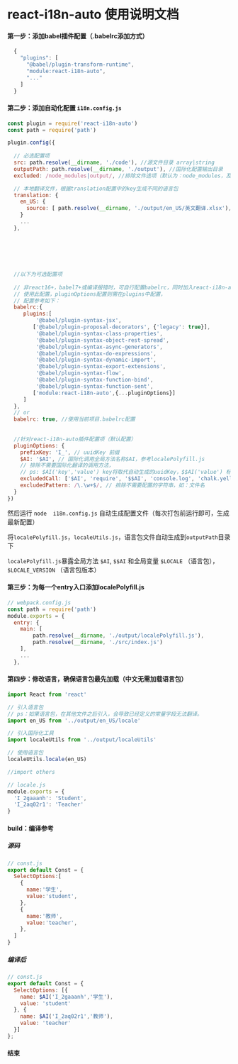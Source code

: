 # react-i18n-auto 使用说明文档
#### 第一步：添加babel插件配置（.babelrc添加方式）
```javascript
  {
    "plugins": [
      "@babel/plugin-transform-runtime",
      "module:react-i18n-auto",
      "..."
    ]
  }
```
#### 第二步：添加自动化配置 `i18n.config.js`

```javascript
const plugin = require('react-i18n-auto')
const path = require('path')

plugin.config({
 
  // 必选配置项
  src: path.resolve(__dirname, './code'), //源文件目录 array|string 
  outputPath: path.resolve(__dirname, './output'), //国际化配置输出目录   
  excluded: /node_modules|output/, //排除文件选项（默认为：node_modules，及国际化配置输出目录）

  // 本地翻译文件，根据translation配置中的key生成不同的语言包
  translation: {
    en_US: {
      source: [ path.resolve(__dirname, './output/en_US/英文翻译.xlsx'), ...]   //翻译文件excel, array|string
    }
    ...
  },
 
 
 
 
 
 
  //以下为可选配置项
  
  // 非react16+，babel7+或编译报错时，可自行配置babelrc，同时加入react-i18n-auto插件，配置方法同.babelrc，
  // 使用此配置，pluginOptions配置则需在plugins中配置，
  // 配置参考如下：
  babelrc:{
     plugins:[
         '@babel/plugin-syntax-jsx',
        ['@babel/plugin-proposal-decorators', {'legacy': true}],
         '@babel/plugin-syntax-class-properties',
         '@babel/plugin-syntax-object-rest-spread',
         '@babel/plugin-syntax-async-generators',
         '@babel/plugin-syntax-do-expressions',
         '@babel/plugin-syntax-dynamic-import',
         '@babel/plugin-syntax-export-extensions',
         '@babel/plugin-syntax-flow',
         '@babel/plugin-syntax-function-bind',
         '@babel/plugin-syntax-function-sent',
        ['module:react-i18n-auto',{...pluginOptions}]
     ]
  },
  // or
  babelrc: true, //使用当前项目.babelrc配置
  
  
  //针对react-i18n-auto插件配置项（默认配置）
  pluginOptions: {
    prefixKey: 'I_', // uuidKey 前缀
    $AI: '$AI', // 国际化调用全局方法名称$AI，参考localePolyfill.js
    // 排除不需要国际化翻译的调用方法，
    // ps: $AI('key','value') key将取代自动生成的uuidKey，$$AI('value') 标记不翻译字符
    excludedCall: ['$AI', 'require', '$$AI', 'console.log', 'chalk.yellow'],
    excludedPattern: /\.\w+$/, // 排除不需要配置的字符串，如：文件名
  }
})

```
然后运行 `node  i18n.config.js` 自动生成配置文件（每次打包前运行即可，生成最新配置）

将`localePolyfill.js`，`localeUtils.js`，语言包文件自动生成到`outputPath`目录下

`localePolyfill.js`暴露全局方法 `$AI`, `$$AI`  和全局变量 `$LOCALE` （语言包），`$LOCALE_VERSION` （语言包版本）



#### 第三步：为每一个entry入口添加localePolyfill.js

```javascript
// webpack.config.js
const path = require('path')
module.exports = {
  entry: {
    main: [
        path.resolve(__dirname, './output/localePolyfill.js'),
        path.resolve(__dirname, './src/index.js')
    ],
    ...
  },
```
#### 第四步：修改语言，确保语言包最先加载（中文无需加载语言包）

```javascript
import React from 'react'

// 引入语言包
// ps：如果语言包，在其他文件之后引入，会导致已经定义的常量字段无法翻译。
import en_US from '../output/en_US/locale'

// 引入国际化工具
import localeUtils from '../output/localeUtils'

// 使用语言包
localeUtils.locale(en_US)

//import others

```
```javascript
// locale.js
module.exports = {
  'I_2gaaanh': 'Student',
  'I_2aq02r1': 'Teacher'
}
```

#### build：编译参考

##### 源码
```javascript
// const.js
export default Const = {
  SelectOptions:[
    {
      name:'学生',
      value:'student',
    },
    {
      name:'教师',
      value:'teacher',
    },
  ]
}
```
##### 编译后 
```javascript
// const.js
export default Const = {
  SelectOptions: [{
    name: $AI('I_2gaaanh','学生'),
    value: 'student'
  }, {
    name: $AI('I_2aq02r1','教师'), 
    value: 'teacher'
  }]
};

```


#### 结束
